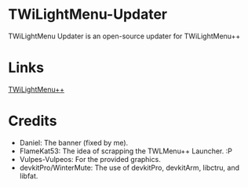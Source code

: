 # TWiLightMenu-Updater
TWiLightMenu Updater is an open-source updater for TWiLightMenu++

# Links
[TWiLightMenu++](https://github.com/RocketRobz/TWiLightMenu)

# Credits
* Daniel: The banner (fixed by me).
* FlameKat53: The idea of scrapping the TWLMenu++ Launcher. :P
* Vulpes-Vulpeos: For the provided graphics.
* devkitPro/WinterMute: The use of devkitPro, devkitArm, libctru, and libfat.